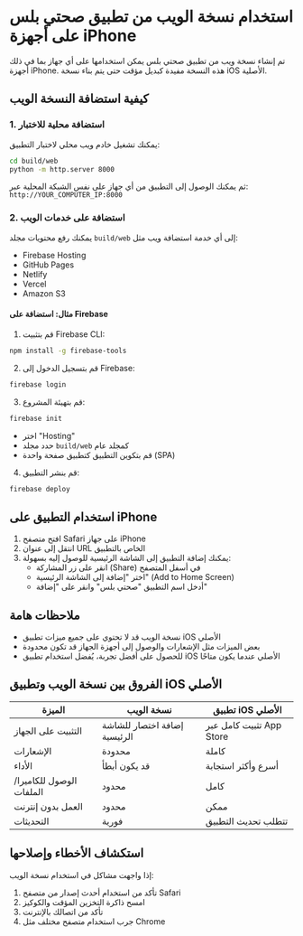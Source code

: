 # استخدام نسخة الويب من تطبيق صحتي بلس على أجهزة iPhone

تم إنشاء نسخة ويب من تطبيق صحتي بلس يمكن استخدامها على أي جهاز بما في ذلك أجهزة iPhone. هذه النسخة مفيدة كبديل مؤقت حتى يتم بناء نسخة iOS الأصلية.

## كيفية استضافة النسخة الويب

### 1. استضافة محلية للاختبار

يمكنك تشغيل خادم ويب محلي لاختبار التطبيق:

```bash
cd build/web
python -m http.server 8000
```

ثم يمكنك الوصول إلى التطبيق من أي جهاز على نفس الشبكة المحلية عبر:
`http://YOUR_COMPUTER_IP:8000`

### 2. استضافة على خدمات الويب

يمكنك رفع محتويات مجلد `build/web` إلى أي خدمة استضافة ويب مثل:

- Firebase Hosting
- GitHub Pages
- Netlify
- Vercel
- Amazon S3

#### مثال: استضافة على Firebase

1. قم بتثبيت Firebase CLI:
```bash
npm install -g firebase-tools
```

2. قم بتسجيل الدخول إلى Firebase:
```bash
firebase login
```

3. قم بتهيئة المشروع:
```bash
firebase init
```
- اختر "Hosting"
- حدد مجلد `build/web` كمجلد عام
- قم بتكوين التطبيق كتطبيق صفحة واحدة (SPA)

4. قم بنشر التطبيق:
```bash
firebase deploy
```

## استخدام التطبيق على iPhone

1. افتح متصفح Safari على جهاز iPhone
2. انتقل إلى عنوان URL الخاص بالتطبيق
3. يمكنك إضافة التطبيق إلى الشاشة الرئيسية للوصول إليه بسهولة:
   - انقر على زر المشاركة (Share) في أسفل المتصفح
   - اختر "إضافة إلى الشاشة الرئيسية" (Add to Home Screen)
   - أدخل اسم التطبيق "صحتي بلس" وانقر على "إضافة"

## ملاحظات هامة

- نسخة الويب قد لا تحتوي على جميع ميزات تطبيق iOS الأصلي
- بعض الميزات مثل الإشعارات والوصول إلى أجهزة الجهاز قد تكون محدودة
- للحصول على أفضل تجربة، يُفضل استخدام تطبيق iOS الأصلي عندما يكون متاحًا

## الفروق بين نسخة الويب وتطبيق iOS الأصلي

| الميزة | نسخة الويب | تطبيق iOS الأصلي |
|--------|-----------|-----------------|
| التثبيت على الجهاز | إضافة اختصار للشاشة الرئيسية | تثبيت كامل عبر App Store |
| الإشعارات | محدودة | كاملة |
| الأداء | قد يكون أبطأ | أسرع وأكثر استجابة |
| الوصول للكاميرا/الملفات | محدود | كامل |
| العمل بدون إنترنت | محدود | ممكن |
| التحديثات | فورية | تتطلب تحديث التطبيق |

## استكشاف الأخطاء وإصلاحها

إذا واجهت مشاكل في استخدام نسخة الويب:

1. تأكد من استخدام أحدث إصدار من متصفح Safari
2. امسح ذاكرة التخزين المؤقت والكوكيز
3. تأكد من اتصالك بالإنترنت
4. جرب استخدام متصفح مختلف مثل Chrome
